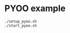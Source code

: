 
PYOO example
============================================


```
./setup_pyoo.sh
./start_pyoo.sh
```
